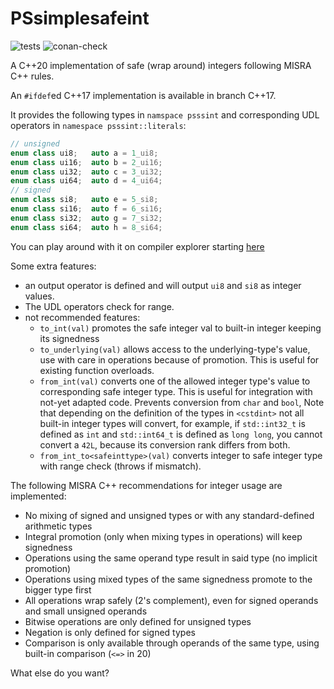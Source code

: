 # PSsimplesafeint

![tests](https://github.com/PeterSommerlad/PSsimplesafeint/actions/workflows/runtests.yml/badge.svg)
![conan-check](https://github.com/PeterSommerlad/PSsimplesafeint/actions/workflows/runconantests.yml/badge.svg)


A C++20 implementation of safe (wrap around) integers following MISRA C++ rules.

An `#ifdef`ed C++17 implementation is available in branch C++17.


It provides the following types in `namspace psssint` and corresponding UDL operators in `namespace psssint::literals`:

```C++
// unsigned
enum class ui8;   auto a = 1_ui8;
enum class ui16;  auto b = 2_ui16;
enum class ui32;  auto c = 3_ui32;
enum class ui64;  auto d = 4_ui64;
// signed
enum class si8;   auto e = 5_si8;
enum class si16;  auto f = 6_si16;
enum class si32;  auto g = 7_si32;
enum class si64;  auto h = 8_si64;
```

You can play around with it on compiler explorer starting [here](https://godbolt.org/z/dfGnPd)


Some extra features:
* an output operator is defined and will output `ui8` and `si8` as integer values.
* The UDL operators check for range.
* not recommended features:
   * `to_int(val)` promotes the safe integer val to built-in integer keeping its signedness
   * `to_underlying(val)` allows access to the underlying-type's value, use with care in operations because of promotion. This is useful for existing function overloads.
   * `from_int(val)` converts one of the allowed integer type's value to corresponding safe integer type. This is useful for integration with not-yet adapted code. Prevents conversion from `char` and `bool`, Note that depending on the definition of the types in `<cstdint>` not all built-in integer types will convert, for example, if `std::int32_t` is defined as `int` and `std::int64_t` is defined as `long long`, you cannot convert a `42L`, because its conversion rank differs from both. 
   * `from_int_to<safeinttype>(val)` converts integer to safe integer type with range check (throws if mismatch).

The following MISRA C++ recommendations for integer usage are implemented:

* No mixing of signed and unsigned types or with any standard-defined arithmetic types
* Integral promotion (only when mixing types in operations) will keep signedness
* Operations using the same operand type result in said type (no implicit promotion)
* Operations using mixed types of the same signedness promote to the bigger type first
* All operations wrap safely (2's complement), even for signed operands and small unsigned operands
* Bitwise operations are only defined for unsigned types
* Negation is only defined for signed types
* Comparison is only available through operands of the same type, using built-in comparison (`<=>` in 20)

What else do you want?

